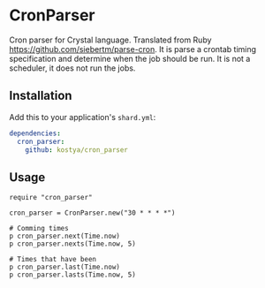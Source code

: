# CronParser

Cron parser for Crystal language. Translated from Ruby https://github.com/siebertm/parse-cron. It is parse a crontab timing specification and determine when the job should be run. It is not a scheduler, it does not run the jobs.

## Installation


Add this to your application's `shard.yml`:

```yaml
dependencies:
  cron_parser:
    github: kostya/cron_parser
```


## Usage


```crystal
require "cron_parser"

cron_parser = CronParser.new("30 * * * *")

# Comming times
p cron_parser.next(Time.now)
p cron_parser.nexts(Time.now, 5)

# Times that have been
p cron_parser.last(Time.now)
p cron_parser.lasts(Time.now, 5)
```

